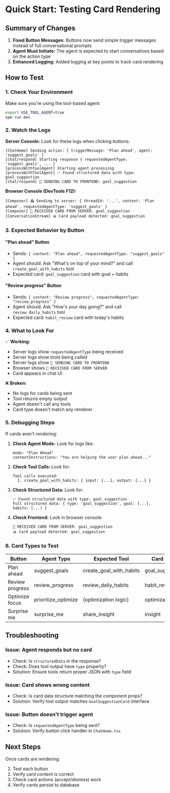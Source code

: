 # Quick Start: Testing Card Rendering

## Summary of Changes

1. **Fixed Button Messages:** Buttons now send simple trigger messages instead of full conversational prompts
2. **Agent Must Initiate:** The agent is expected to start conversations based on the action type
3. **Enhanced Logging:** Added logging at key points to track card rendering

## How to Test

### 1. Check Your Environment

Make sure you're using the tool-based agent:
```bash
export USE_TOOL_AGENT=true
npm run dev
```

### 2. Watch the Logs

**Server Console:**
Look for these logs when clicking buttons:
```
[ChatHome] Sending action: { triggerMessage: 'Plan ahead', agent: 'suggest_goals' }
[chat/respond] Starting response { requestedAgentType: 'suggest_goals', ... }
[processWithToolAgent] Starting agent processing
[processWithToolAgent] ✅ Found structured data with type: goal_suggestion
[chat/respond] 🎴 SENDING CARD TO FRONTEND: goal_suggestion
```

**Browser Console (DevTools F12):**
```
[Composer] 📤 Sending to server: { threadId: '...', content: 'Plan ahead', requestedAgentType: 'suggest_goals' }
[Composer] 🎴 RECEIVED CARD FROM SERVER: goal_suggestion
[ConversationStream] 📊 Card payload detected: goal_suggestion
```

### 3. Expected Behavior by Button

#### "Plan ahead" Button
- Sends: `{ content: "Plan ahead", requestedAgentType: "suggest_goals" }`
- Agent should: Ask "What's on top of your mind?" and call `create_goal_with_habits` tool
- Expected card: `goal_suggestion` card with goal + habits

#### "Review progress" Button  
- Sends: `{ content: "Review progress", requestedAgentType: "review_progress" }`
- Agent should: Ask "How's your day going?" and call `review_daily_habits` tool
- Expected card: `habit_review` card with today's habits

### 4. What to Look For

✅ **Working:**
- Server logs show `requestedAgentType` being received
- Server logs show tools being called
- Server logs show `🎴 SENDING CARD TO FRONTEND`
- Browser shows `🎴 RECEIVED CARD FROM SERVER`
- Card appears in chat UI

❌ **Broken:**
- No logs for cards being sent
- Tool returns empty output
- Agent doesn't call any tools
- Card type doesn't match any renderer

### 5. Debugging Steps

If cards aren't rendering:

1. **Check Agent Mode:** Look for logs like:
   ```
   mode: "Plan Ahead"
   contextInstructions: "You are helping the user plan ahead..."
   ```

2. **Check Tool Calls:** Look for:
   ```
   Tool calls executed:
     1. create_goal_with_habits: { input: {...}, output: {...} }
   ```

3. **Check Structured Data:** Look for:
   ```
   ✅ Found structured data with type: goal_suggestion
   Full structured data: { type: 'goal_suggestion', goal: {...}, habits: [...] }
   ```

4. **Check Frontend:** Look in browser console:
   ```
   🎴 RECEIVED CARD FROM SERVER: goal_suggestion
   📊 Card payload detected: goal_suggestion
   ```

### 6. Card Types to Test

| Button | Agent Type | Expected Tool | Card Type | Component |
|--------|------------|---------------|-----------|-----------|
| Plan ahead | suggest_goals | create_goal_with_habits | goal_suggestion | GoalSuggestionCard |
| Review progress | review_progress | review_daily_habits | habit_review | Inline habit card |
| Optimize focus | prioritize_optimize | (optimization logic) | optimization | OptimizationCard |
| Surprise me | surprise_me | share_insight | insight | Inline insight card |

## Troubleshooting

### Issue: Agent responds but no card
- Check: Is `structuredData` in the response?
- Check: Does tool output have `type` property?
- Solution: Ensure tools return proper JSON with `type` field

### Issue: Card shows wrong content
- Check: Is card data structure matching the component props?
- Solution: Verify tool output matches `GoalSuggestionCard` interface

### Issue: Button doesn't trigger agent
- Check: Is `requestedAgentType` being sent?
- Solution: Verify button click handler in `ChatHome.tsx`

## Next Steps

Once cards are rendering:
1. Test each button
2. Verify card content is correct
3. Check card actions (accept/dismiss) work
4. Verify cards persist to database
